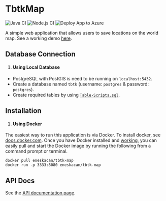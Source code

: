 # TbtkMap
![Java CI](https://github.com/eneskacan/TbtkMap/actions/workflows/java.yml/badge.svg)
![Node.js CI](https://github.com/eneskacan/TbtkMap/actions/workflows/node.yml/badge.svg)
![Deploy App to Azure](https://github.com/eneskacan/TbtkMap/actions/workflows/deploy.yml/badge.svg)

A simple web application that allows users to save locations on the world map. See a working demo [here](https://tbtkmap.azurewebsites.net/).

## Database Connection

1. #### Using Local Database
- PostgreSQL with PostGIS is need to be running on `localhost:5432`.
- Create a database named `tbtk` (username: `postgres` & password: `postgres`).
- Create required tables by using [`Table-Scripts.sql`](Database/Table-Scripts.sql).


## Installation

1. #### Using Docker
The easiest way to run this application is via Docker. To install docker, see [docs.docker.com](docs.docker.com). Once you have Docker installed and [working](https://docs.docker.com/get-started/#test-docker-installation), you can easily pull and start the Docker image by running the following from a command prompt or terminal.
```
docker pull eneskacan/tbtk-map
docker run -p 3333:8080 eneskacan/tbtk-map
```


## API Docs

See the [API documentation page](https://tbtkmap.azurewebsites.net/swagger-ui/#/).